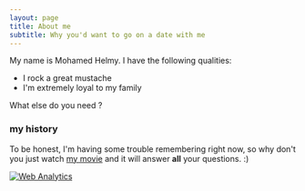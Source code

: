 ```yaml
---
layout: page
title: About me
subtitle: Why you'd want to go on a date with me
---
```

<link rel="shortcut icon" type="image/png" href="/img/favicon-32x32.png">
<meta name="theme-color" content="#ffd6008c" />         

My name is Mohamed Helmy. I have the following qualities:

- I rock a great mustache
- I'm extremely loyal to my family

What else do you need ? 

### my history

To be honest, I'm having some trouble remembering right now, so why don't you just watch [my movie](https://en.wikipedia.org/wiki/The_Matrix) and it will answer **all** your questions. :)
 




<!-- Default Statcounter code for mohelmys.github.io
https://mohelmys.github.io/ -->
<script type="text/javascript">
var sc_project=12067870; 
var sc_invisible=1; 
var sc_security="e9873027"; 
</script>
<script type="text/javascript"
src="https://www.statcounter.com/counter/counter.js"
async></script>
<noscript><div class="statcounter"><a title="Web Analytics"
href="https://statcounter.com/" target="_blank"><img
class="statcounter"
src="https://c.statcounter.com/12067870/0/e9873027/1/"
alt="Web Analytics"></a></div></noscript>
<!-- End of Statcounter Code -->
